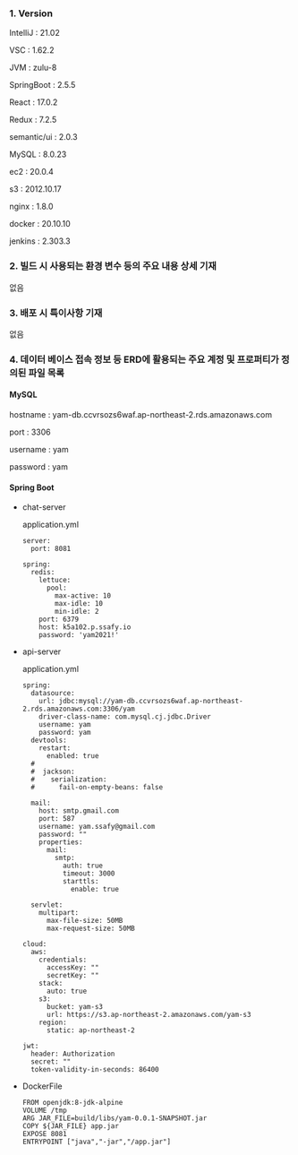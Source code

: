 ### 1. Version

IntelliJ : 21.02

VSC : 1.62.2

JVM : zulu-8

SpringBoot : 2.5.5

React : 17.0.2

Redux : 7.2.5

semantic/ui : 2.0.3

MySQL : 8.0.23

ec2 : 20.0.4

s3 : 2012.10.17

nginx : 1.8.0

docker : 20.10.10

jenkins : 2.303.3



### 2. 빌드 시 사용되는 환경 변수 등의 주요 내용 상세 기재

없음



### 3. 배포 시 특이사항 기재

없음



### 4. 데이터 베이스 접속 정보 등 ERD에 활용되는 주요 계정 및 프로퍼티가 정의된 파일 목록

#### MySQL

hostname : yam-db.ccvrsozs6waf.ap-northeast-2.rds.amazonaws.com

port : 3306

username : yam

password : yam



#### Spring Boot

* chat-server

  application.yml
  
  ```
  server:
    port: 8081
  
  spring:
    redis:
      lettuce:
        pool:
          max-active: 10
          max-idle: 10
          min-idle: 2
      port: 6379
      host: k5a102.p.ssafy.io
      password: 'yam2021!'
  ```

* api-server

  application.yml

  ```
  spring:
    datasource:
      url: jdbc:mysql://yam-db.ccvrsozs6waf.ap-northeast-2.rds.amazonaws.com:3306/yam
      driver-class-name: com.mysql.cj.jdbc.Driver
      username: yam
      password: yam
    devtools:
      restart:
        enabled: true
    #
    #  jackson:
    #    serialization:
    #      fail-on-empty-beans: false
  
    mail:
      host: smtp.gmail.com
      port: 587
      username: yam.ssafy@gmail.com
      password: ""
      properties:
        mail:
          smtp:
            auth: true
            timeout: 3000
            starttls:
              enable: true
  
    servlet:
      multipart:
        max-file-size: 50MB
        max-request-size: 50MB
  
  cloud:
    aws:
      credentials:
        accessKey: ""
        secretKey: ""
      stack:
        auto: true
      s3:
        bucket: yam-s3
        url: https://s3.ap-northeast-2.amazonaws.com/yam-s3
      region:
        static: ap-northeast-2
  
  jwt:
    header: Authorization
    secret: ""
    token-validity-in-seconds: 86400
  ```

* DockerFile

  ```
  FROM openjdk:8-jdk-alpine
  VOLUME /tmp
  ARG JAR_FILE=build/libs/yam-0.0.1-SNAPSHOT.jar
  COPY ${JAR_FILE} app.jar
  EXPOSE 8081
  ENTRYPOINT ["java","-jar","/app.jar"]
  ```

  